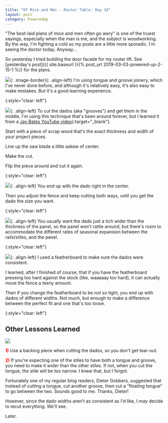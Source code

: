 ```yaml
---
title: "Of Mice and Men - Router Table: Day 16"
layout: post
category: PoweredUp
---
```

"The best-laid plans of mice and men often go awry" is one of the truest sayings, especially when the man is me, and the subject is woodworking. By the way, I'm fighting a cold so my posts are a little more sporadic. I'm seeing the doctor today. Anyway...

So yesterday I tried building the door facade for my router lift. See [yesterday's post]({{ site.baseurl }}{% post_url 2019-03-03-powered-up-2-15-1 %}) for the plans.

![](/assets/images-posts/powered-up-2/2019-03-04.1.01.jpg){: .image-border}{: .align-left}
I'm using tongue and groove joinery, which I've never done before, and although it's relatively easy, it's also easy to make mistakes. But it's a good learning experience.

{:style="clear: left"}

![](/assets/images-posts/powered-up-2/2019-03-04.1.02.jpg){: .align-left}
To cut the dados (aka "grooves") and get them in the middle, I'm using this technique that's been around forever, but I learned it from a [Jay Bates YouTube video](https://youtu.be/T867u2d-aWs){:target="_blank"}.

Start with a piece of scrap wood that's the exact thickness and width of your project pieces.

Line up the saw blade a little askew of center.

Make the cut.

Flip the piece around and cut it again.

{:style="clear: left"}

![](/assets/images-posts/powered-up-2/2019-03-04.1.03.jpg){: .align-left}
You end up with the dado right in the center.

Then you adjust the fence and keep cutting both ways, until you get the dado the size you want.

{:style="clear: left"}

![](/assets/images-posts/powered-up-2/2019-03-04.1.04.jpg){: .align-left}
You usually want the dado just a tich wider than the thickness of the panel, so the panel won't rattle around, but there's room to accommodate the different rates of seasonal expansion between the rails/stiles, and the panel.

{:style="clear: left"}

![](/assets/images-posts/powered-up-2/2019-03-04.1.05.jpg){: .align-left}
I used a featherboard to make sure the dados were consistent.

I learned, after I finished of course, that if you have the featherboard pressing too hard against the stock (like, waaaaay too hard), it can actually move the fence a teeny amount.

Then if you change the featherboard to be *not* so tight, you end up with dados of different widths. Not much, but enough to make a difference between the perfect fit and one that's too loose.

{:style="clear: left"}

## Other Lessons Learned

![](/assets/images-posts/powered-up-2/2019-03-04.1.06.jpg)

<span style="color:red">**1)**</span> Use a backing piece when cutting the dados, so you don't get tear-out.

<span style="color:red">**2)**</span> If you're expecting one of the stiles to have both a tongue and groove, you need to make it wider than the other stiles. If not, when you cut the tongue, the stile will be too narrow. I knew that, but I forgot.

Fortunately one of my regular blog readers, Dieter Gobbers, suggested that instead of cutting a tongue, cut another groove, then cut a "floating tongue" to go between the two. Sounds good to me. Thanks, Dieter!

However, since the dado widths aren't as consistent as I'd like, I *may* decide to recut everything. We'll see.

Later.